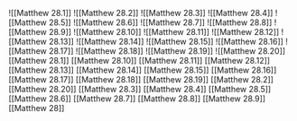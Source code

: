![[Matthew 28.1]]
![[Matthew 28.2]]
![[Matthew 28.3]]
![[Matthew 28.4]]
![[Matthew 28.5]]
![[Matthew 28.6]]
![[Matthew 28.7]]
![[Matthew 28.8]]
![[Matthew 28.9]]
![[Matthew 28.10]]
![[Matthew 28.11]]
![[Matthew 28.12]]
![[Matthew 28.13]]
![[Matthew 28.14]]
![[Matthew 28.15]]
![[Matthew 28.16]]
![[Matthew 28.17]]
![[Matthew 28.18]]
![[Matthew 28.19]]
![[Matthew 28.20]]
[[Matthew 28.1]]
[[Matthew 28.10]]
[[Matthew 28.11]]
[[Matthew 28.12]]
[[Matthew 28.13]]
[[Matthew 28.14]]
[[Matthew 28.15]]
[[Matthew 28.16]]
[[Matthew 28.17]]
[[Matthew 28.18]]
[[Matthew 28.19]]
[[Matthew 28.2]]
[[Matthew 28.20]]
[[Matthew 28.3]]
[[Matthew 28.4]]
[[Matthew 28.5]]
[[Matthew 28.6]]
[[Matthew 28.7]]
[[Matthew 28.8]]
[[Matthew 28.9]]
[[Matthew 28]]

